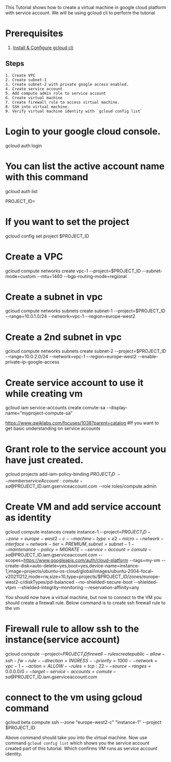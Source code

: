 This Tutorial shows how to create a virtual machine in google cloud platform with service account. We will be using gcloud cli to 
perform the tutorial

# Prerequisites

1. [Install & Configure gcloud cli](https://cloud.google.com/sdk/docs/install)


## Steps
```
1. Create VPC 
2. Create subnet-1
3. Create subnet-2 with private google access enabled.
4. Create service account
5. Add compute admin role to service account
6. Create virtual machine
7. Create firewall rule to access virtual machine.
8. SSH into virtual machine.
9. Verify virtual machine identity with `gcloud config list`
```


# Login to your google cloud console.
gcloud auth login

# You can list the active account name with this command
gcloud auth list

PROJECT_ID=<your-project-id>

# If you want to set the project
gcloud config set project $PROJECT_ID

# Create a VPC
gcloud compute networks create vpc-1 --project=$PROJECT_ID --subnet-mode=custom --mtu=1460 --bgp-routing-mode=regional

# Create a subnet in vpc
gcloud compute networks subnets create subnet-1 --project=$PROJECT_ID --range=10.0.1.0/24 --network=vpc-1 --region=europe-west2

# Create a 2nd subnet in vpc
gcloud compute networks subnets create subnet-2 --project=$PROJECT_ID --range=10.0.2.0/24 --network=vpc-1 --region=europe-west2 --enable-private-ip-google-access

# Create service account to use it while creating vm
gcloud iam service-accounts create comute-sa --display-name="myproject-compute-sa"

https://www.qwiklabs.com/focuses/1038?parent=catalog #If you want to get basic understanding on service accounts

# Grant role to the service account you have just created.
gcloud projects add-iam-policy-binding $PROJECT_ID \
    --member serviceAccount:comute-sa@$PROJECT_ID.iam.gserviceaccount.com --role roles/compute.admin

# Create VM and add service account as identity
gcloud compute instances create instance-1 --project=$PROJECT_ID --zone=europe-west2-c --machine-type=e2-micro --network-interface=network-tier=PREMIUM,subnet=subnet-1 --maintenance-policy=MIGRATE --service-account=comute-sa@$PROJECT_ID.iam.gserviceaccount.com --scopes=https://www.googleapis.com/auth/cloud-platform --tags=my-vm --create-disk=auto-delete=yes,boot=yes,device-name=instance-1,image=projects/ubuntu-os-cloud/global/images/ubuntu-2004-focal-v20211212,mode=rw,size=10,type=projects/$PROJECT_ID/zones/europe-west2-c/diskTypes/pd-balanced --no-shielded-secure-boot --shielded-vtpm --shielded-integrity-monitoring --reservation-affinity=any

You should now have a virtual machine, but now to connect to the VM you should create a firewall rule. Below command is to create ssh firewall rule to the vm

# Firewall rule to allow ssh to the instance(service account)
gcloud compute --project=$PROJECT_ID firewall-rules create public-allow-ssh-fw-rule --direction=INGRESS --priority=1000 --network=vpc-1 --action=ALLOW --rules=tcp:22 --source-ranges=0.0.0.0/0 --target-service-accounts=comute-sa@$PROJECT_ID.iam.gserviceaccount.com


# connect to the vm using gcloud command
gcloud beta compute ssh --zone "europe-west2-c" "instance-1"  --project $PROJECT_ID

Above command should take you into the virtual machine. Now use command `gcloud config list` which shows you the service account created part of this tutorial. Which confirms VM runs as service account identity.



